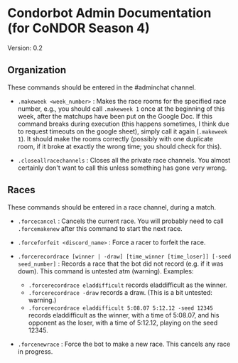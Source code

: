 # Condorbot Admin Documentation (for CoNDOR Season 4)

Version: 0.2

## Organization

These commands should be entered in the #adminchat channel.

- `.makeweek <week_number>` : Makes the race rooms for the specified race number, e.g., you should call `.makeweek 1` once at the beginning of this week, after the matchups have been put on the Google Doc. If this command breaks during execution (this happens sometimes, I think due to request timeouts on the google sheet), simply call it again (`.makeweek 1`). It should make the rooms correctly (possibly with one duplicate room, if it broke at exactly the wrong time; you should check for this).

- `.closeallracechannels` : Closes all the private race channels. You almost certainly don't want to call this unless something has gone very wrong.

## Races

These commands should be entered in a race channel, during a match.

- `.forcecancel` : Cancels the current race. You will probably need to call `.forcemakenew` after this command to start the next race.

- `.forceforfeit <discord_name>` : Force a racer to forfeit the race.

- `.forcerecordrace [winner | -draw] [time_winner [time_loser]] [-seed seed_number]` : Records a race that the bot did not record (e.g. if it was down). This command is untested atm (warning). Examples:
    - `.forcerecordrace eladdifficult` records eladdifficult as the winner.
    - `.forcerecordrace -draw` records a draw. (This is a bit untested: warning.)
    - `.forcerecordrace eladdifficult 5:08.07 5:12.12 -seed 12345` records eladdifficult as the winner, with a time of 5:08.07, and his opponent as the loser, with a time of 5:12.12, playing on the seed 12345.

- `.forcenewrace` : Force the bot to make a new race. This cancels any race in progress.